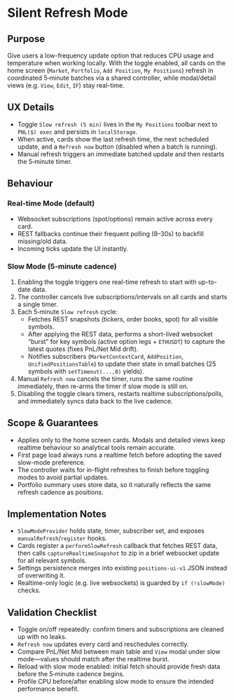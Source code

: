 # Silent Refresh Mode

## Purpose
Give users a low-frequency update option that reduces CPU usage and temperature when working locally. With the toggle enabled, all cards on the home screen (`Market`, `Portfolio`, `Add Position`, `My Positions`) refresh in coordinated 5‑minute batches via a shared controller, while modal/detail views (e.g. `View`, `Edit`, `IF`) stay real-time.

## UX Details
- Toggle `Slow refresh (5 min)` lives in the `My Positions` toolbar next to `PNL($) exec` and persists in `localStorage`.
- When active, cards show the last refresh time, the next scheduled update, and a `Refresh now` button (disabled when a batch is running).
- Manual refresh triggers an immediate batched update and then restarts the 5‑minute timer.

## Behaviour
### Real-time Mode (default)
- Websocket subscriptions (spot/options) remain active across every card.
- REST fallbacks continue their frequent polling (8–30s) to backfill missing/old data.
- Incoming ticks update the UI instantly.

### Slow Mode (5‑minute cadence)
1. Enabling the toggle triggers one real-time refresh to start with up-to-date data.
2. The controller cancels live subscriptions/intervals on all cards and starts a single timer.
3. Each 5‑minute `Slow refresh` cycle:
   - Fetches REST snapshots (tickers, order books, spot) for all visible symbols.
   - After applying the REST data, performs a short-lived websocket “burst” for key symbols (active option legs + `ETHUSDT`) to capture the latest quotes (fixes PnL/Net Mid drift).
   - Notifies subscribers (`MarketContextCard`, `AddPosition`, `UnifiedPositionsTable`) to update their state in small batches (25 symbols with `setTimeout(...,0)` yields).
4. Manual `Refresh now` cancels the timer, runs the same routine immediately, then re-arms the timer if slow mode is still on.
5. Disabling the toggle clears timers, restarts realtime subscriptions/polls, and immediately syncs data back to the live cadence.

## Scope & Guarantees
- Applies only to the home screen cards. Modals and detailed views keep realtime behaviour so analytical tools remain accurate.
- First page load always runs a realtime fetch before adopting the saved slow-mode preference.
- The controller waits for in-flight refreshes to finish before toggling modes to avoid partial updates.
- Portfolio summary uses store data, so it naturally reflects the same refresh cadence as positions.

## Implementation Notes
- `SlowModeProvider` holds state, timer, subscriber set, and exposes `manualRefresh`/`register` hooks.
- Cards register a `performSlowRefresh` callback that fetches REST data, then calls `captureRealtimeSnapshot` to zip in a brief websocket update for all relevant symbols.
- Settings persistence merges into existing `positions-ui-v1` JSON instead of overwriting it.
- Realtime-only logic (e.g. live websockets) is guarded by `if (!slowMode)` checks.

## Validation Checklist
- Toggle on/off repeatedly: confirm timers and subscriptions are cleaned up with no leaks.
- `Refresh now` updates every card and reschedules correctly.
- Compare PnL/Net Mid between main table and `View` modal under slow mode—values should match after the realtime burst.
- Reload with slow mode enabled: initial fetch should provide fresh data before the 5‑minute cadence begins.
- Profile CPU before/after enabling slow mode to ensure the intended performance benefit.
